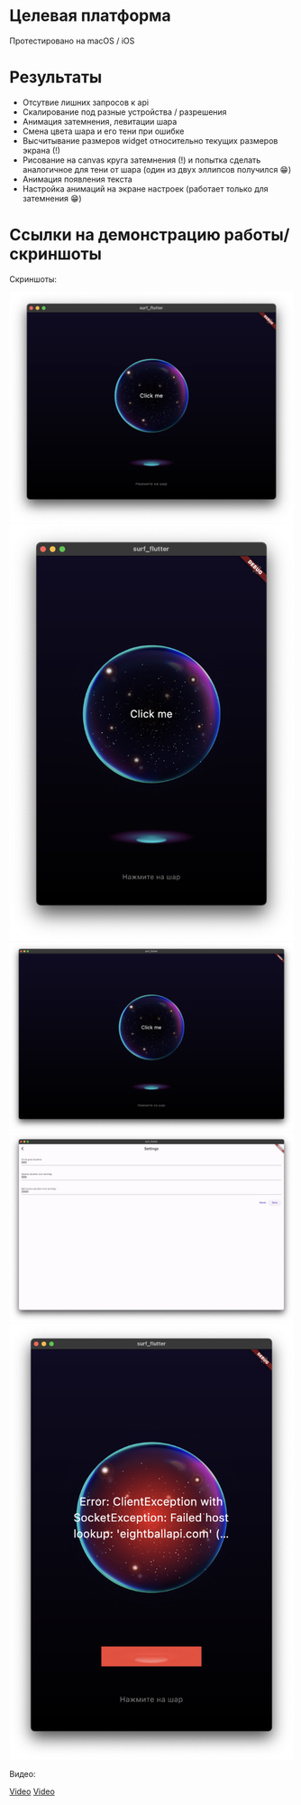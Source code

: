 # Целевая платформа

Протестировано на macOS / iOS

# Результаты

- Отсутвие лишних запросов к api
- Скалирование под разные устройства / разрешения
- Анимация затемнения, левитации шара
- Смена цвета шара и его тени при ошибке
- Высчитывание размеров widget относительно текущих размеров экрана (!)
- Рисование на canvas круга затемнения (!) и попытка сделать аналогичное для тени от шара (один из двух эллипсов получился 😁)
- Анимация появления текста
- Настройка анимаций на экране настроек (работает только для затемнения 😁)


# Ссылки на демонстрацию работы/скриншоты

Скриншоты:

![Alt text](<../assets/Screenshot 2023-07-26 at 10.29.27.png>)
![Alt text](<../assets/Screenshot 2023-07-26 at 10.29.38.png>)
![Alt text](<../assets/Screenshot 2023-07-26 at 10.29.47.png>)
![Alt text](<../assets/Screenshot 2023-07-26 at 10.29.58.png>)
![Alt text](<../assets/Screenshot 2023-07-26 at 10.30.24.png>)

Видео:

[Video](<../assets/Screen Recording 2023-07-26 at 10.33.56.mov>)
[Video](<../assets/Screen Recording 2023-07-26 at 10.34.20.mov>)
